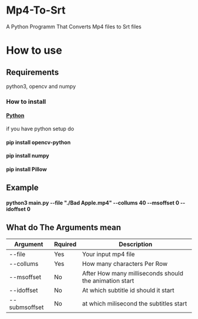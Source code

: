 # Mp4-To-Srt
A Python Programm That Converts Mp4 files to Srt files

# How to use

## Requirements

python3, opencv and numpy

### How to install

#### [Python](https://www.python.org/downloads/)

if you have python setup do

#### pip install opencv-python
#### pip install  numpy
#### pip install Pillow

## Example

#### python3 main.py --file "./Bad Apple.mp4" --collums 40 --msoffset 0 --idoffset 0

## What do The Arguments mean

|Argument|Rquired|Description|
|----|-----|-------|
|--file|Yes|Your input mp4 file|
|--collums|Yes|How many characters Per Row|
|--msoffset|No|After How many milliseconds should the animation start|
|--idoffset|No|At which subtitle id should it start|
|--submsoffset|No|at which milisecond the subtitles start|
